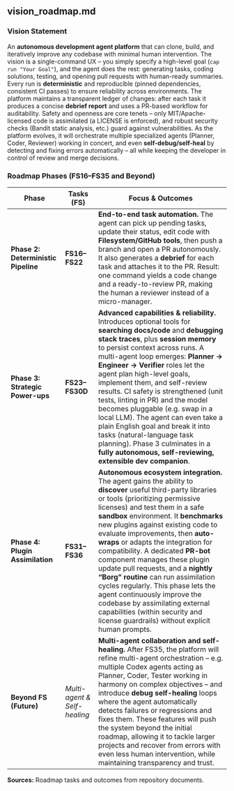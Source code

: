 ## vision_roadmap.md

### Vision Statement

An **autonomous development agent platform** that can clone, build, and iteratively improve any codebase with minimal human intervention. The vision is a single-command UX – you simply specify a high-level goal (`cap run "Your Goal"`), and the agent does the rest: generating tasks, coding solutions, testing, and opening pull requests with human-ready summaries. Every run is **deterministic** and reproducible (pinned dependencies, consistent CI passes) to ensure reliability across environments. The platform maintains a transparent ledger of changes: after each task it produces a concise **debrief report** and uses a PR-based workflow for auditability. Safety and openness are core tenets – only MIT/Apache-licensed code is assimilated (a LICENSE is enforced), and robust security checks (Bandit static analysis, etc.) guard against vulnerabilities. As the platform evolves, it will orchestrate multiple specialized agents (Planner, Coder, Reviewer) working in concert, and even **self-debug/self-heal** by detecting and fixing errors automatically – all while keeping the developer in control of review and merge decisions.

### Roadmap Phases (FS16–FS35 and Beyond)

| **Phase**                           | **Tasks (FS)**               | **Focus & Outcomes** |
| ----------------------------------- | ---------------------------- | ----------------------------------------------------------------------------------------------------------------------------------------------------------------------------------------------------------------------------------------------------------------------------------------------------------------------------------------------------------------------------------------------------------------------------------------------------------------------------------------------------------------------------------------------------------------------------------------------------------------------------------------------------------------------------------------- |
| **Phase 2: Deterministic Pipeline** | **FS16–FS22**                | **End-to-end task automation.** The agent can pick up pending tasks, update their status, edit code with **Filesystem/GitHub tools**, then push a branch and open a PR autonomously. It also generates a **debrief** for each task and attaches it to the PR. Result: one command yields a code change and a ready-to-review PR, making the human a reviewer instead of a micro-manager. |
| **Phase 3: Strategic Power-ups**    | **FS23–FS30D**                | **Advanced capabilities & reliability.** Introduces optional tools for **searching docs/code** and **debugging stack traces**, plus **session memory** to persist context across runs. A multi-agent loop emerges: **Planner → Engineer → Verifier** roles let the agent plan high-level goals, implement them, and self-review results. CI safety is strengthened (unit tests, linting in PR) and the model becomes pluggable (e.g. swap in a local LLM). The agent can even take a plain English goal and break it into tasks (natural-language task planning). Phase 3 culminates in a **fully autonomous, self-reviewing, extensible dev companion**. |
| **Phase 4: Plugin Assimilation**    | **FS31–FS36**                | **Autonomous ecosystem integration.** The agent gains the ability to **discover** useful third-party libraries or tools (prioritizing permissive licenses) and test them in a safe **sandbox** environment. It **benchmarks** new plugins against existing code to evaluate improvements, then **auto-wraps** or adapts the integration for compatibility. A dedicated **PR-bot** component manages these plugin update pull requests, and a **nightly “Borg” routine** can run assimilation cycles regularly. This phase lets the agent continuously improve the codebase by assimilating external capabilities (within security and license guardrails) without explicit human prompts. |
| **Beyond FS (Future)**              | *Multi-agent & Self-healing* | **Multi-agent collaboration and self-healing.** After FS35, the platform will refine multi-agent orchestration – e.g. multiple Codex agents acting as Planner, Coder, Tester working in harmony on complex objectives – and introduce **debug self-healing** loops where the agent automatically detects failures or regressions and fixes them. These features will push the system beyond the initial roadmap, allowing it to tackle larger projects and recover from errors with even less human intervention, while maintaining transparency and trust. |

**Sources:** Roadmap tasks and outcomes from repository documents.
